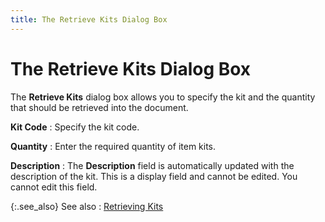 ```yaml
---
title: The Retrieve Kits Dialog Box
---
```


# The Retrieve Kits Dialog Box


The **Retrieve Kits** dialog box  allows you to specify the kit and the quantity that should be retrieved  into the document.


**Kit Code**
: Specify the kit code.


**Quantity**
: Enter the required quantity of item kits.


**Description**
: The **Description**  field is automatically updated with the description of the kit. This is  a display field and cannot be edited. You cannot edit this field.


{:.see_also}
See also
: [Retrieving  Kits]({{site.sp_baseurl}}/sales-docs/docs-profile/contents/item-info/details/retrv-items/retrieving_kits_item_content.html)
